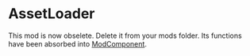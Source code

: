 # AssetLoader

This mod is now obselete. Delete it from your mods folder. Its functions have been absorbed into [ModComponent](https://github.com/ds5678/ModComponent).